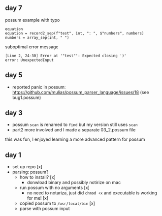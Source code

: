 ## day 7

possum example with typo

```
equation
equation = record2_sep(f"test", int, ": ", $"numbers", numbers)
numbers = array_sep(int, " ")
```

suboptimal error message

```
[Line 2, 24-30] Error at '"test"': Expected closing ')'
error: UnexpectedInput
```

## day 5

- reported panic in possum: https://github.com/mulias/possum_parser_language/issues/18 (see bug1.possum)

## day 3

- possum `scan` is renamed to `find` but my version still uses `scan`
- part2 more involved and I made a separate 03_2.possum file

this was fun, I enjoyed learning a more advanced pattern for possum

## day 1

- set up repo [x]
- parsing: possum?
  - how to install? [x]
    - donwload binary and possibly notirize on mac
  - run possum with no arguments [x]
    - no need to notariza, just did `chmod +x` and executable is working for me! [x]
  - copied possum to `/usr/local/bin` [x]
  - parse with possum input